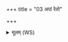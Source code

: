 +++
title = "03 अपां रेतो"

+++
<details><summary>मूलम् (WS)</summary>

अपां रेतो ज्योतिरोजो बलं च वनस्पतीनामुत वीर्याणि ।  
इन्द्र इवेन्द्रियमव रुध्मो अस्मिन् स दक्षमाणो बिभरद्धिरण्यम् ॥ ३ ॥
</details>